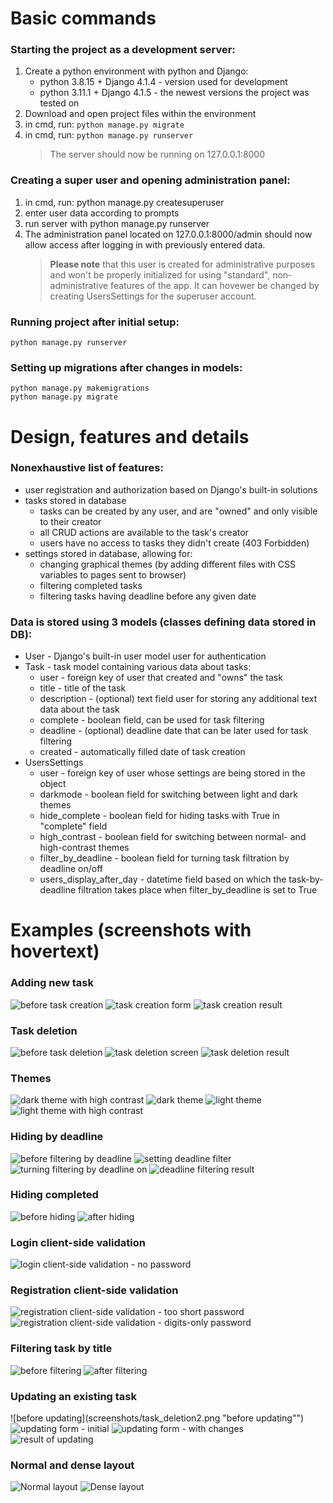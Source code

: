 # Basic commands

### Starting the project as a development server:

1. Create a python environment with python and Django:
   - python 3.8.15 + Django 4.1.4 - version used for development
   - python 3.11.1 + Django 4.1.5 - the newest versions the project was tested on
1. Download and open project files within the environment
1. in cmd, run: `python manage.py migrate`
1. in cmd, run: `python manage.py runserver`
   > The server should now be running on 127.0.0.1:8000

### Creating a super user and opening administration panel:

1. in cmd, run: python manage.py createsuperuser
1. enter user data according to prompts
1. run server with python manage.py runserver
1. The administration panel located on 127.0.0.1:8000/admin should now allow access after logging in with previously entered data.
   > **Please note** that this user is created for administrative purposes and won't be properly initialized for using "standard", non-administrative features of the app. It can hovewer be changed by creating UsersSettings for the superuser account.

### Running project after initial setup:

```
python manage.py runserver
```

### Setting up migrations after changes in models:

```
python manage.py makemigrations
python manage.py migrate
```

# Design, features and details

### Nonexhaustive list of features:

- user registration and authorization based on Django's built-in solutions
- tasks stored in database
  - tasks can be created by any user, and are "owned" and only visible to their creator
  - all CRUD actions are available to the task's creator
  - users have no access to tasks they didn't create (403 Forbidden)
- settings stored in database, allowing for:
  - changing graphical themes (by adding different files with CSS variables to pages sent to browser)
  - filtering completed tasks
  - filtering tasks having deadline before any given date

### Data is stored using 3 models (classes defining data stored in DB):

- User - Django's built-in user model user for authentication
- Task - task model containing various data about tasks:
  - user - foreign key of user that created and "owns" the task
  - title - title of the task
  - description - (optional) text field user for storing any additional text data about the task
  - complete - boolean field, can be used for task filtering
  - deadline - (optional) deadline date that can be later used for task filtering
  - created - automatically filled date of task creation
- UsersSettings
  - user - foreign key of user whose settings are being stored in the object
  - darkmode - boolean field for switching between light and dark themes
  - hide_complete - boolean field for hiding tasks with True in "complete" field
  - high_contrast - boolean field for switching between normal- and high-contrast themes
  - filter_by_deadline - boolean field for turning task filtration by deadline on/off
  - users_display_after_day - datetime field based on which the task-by-deadline filtration takes place when filter_by_deadline is set to True

# Examples (screenshots with hovertext)

### Adding new task

![before task creation](screenshots/task_deletion2.png "before task creation")
![task creation form](screenshots/add_new_task.png "task creation form")
![task creation result](screenshots/add_new_task2.png "task creation result")

### Task deletion

![before task deletion](screenshots/add_new_task2.png "before task deletion")
![task deletion screen](screenshots/task_deletion.png "task deletion screen")
![task deletion result](screenshots/task_deletion2.png "task deletion result")

### Themes

![dark theme with high contrast](screenshots/dark_contrast.png "dark theme with high contrast")
![dark theme](screenshots/dark.png "dark theme")
![light theme](screenshots/light.png "light theme")
![light theme with high contrast](screenshots/light_contrast.png "light theme with high contrast")

### Hiding by deadline

![before filtering by deadline](screenshots/dark_contrast.png "before filtering by deadline")
![setting deadline filter](screenshots/hide_by_deadline0.png "setting deadline filter")
![turning filtering by deadline on](screenshots/hide_completed_1.png "turning filtering by deadline on")
![deadline filtering result](screenshots/hide_by_deadline.png "deadline filtering result")

### Hiding completed

![before hiding](screenshots/hide_completed_1.png "before hiding")
![after hiding](screenshots/hide_completed_2.png "after hiding")

### Login client-side validation

![login client-side validation - no password](screenshots/login_validation.png "login client-side validation - no password")

### Registration client-side validation

![registration client-side validation - too short password](screenshots/register_validation1.png "registration client-side validation - too short password")
![registration client-side validation - digits-only password](screenshots/register_validation2.png "registration client-side validation - digits-only password")

### Filtering task by title

![before filtering](screenshots/text%20filtering.png "before filtering")
![after filtering](screenshots/text%20filtering2.png "after filtering")

### Updating an existing task

![before updating](screenshots/task_deletion2.png "before updating"")
![updating form - initial](screenshots/update_task.png "updating form - initial")
![updating form - with changes](screenshots/update_task_2.png "updating form - with changes")
![result of updating](screenshots/update_task_3.png "result of updating")

### Normal and dense layout

![Normal layout](screenshots/normal_layout.png "Normal layout")
![Dense layout](screenshots/dense_layout.png "Dense layout")
